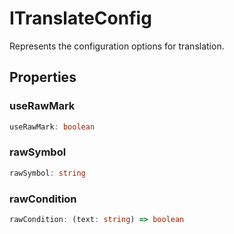 # ITranslateConfig

Represents the configuration options for translation.

## Properties

### useRawMark

```ts
useRawMark: boolean
```

### rawSymbol

```ts
rawSymbol: string
```

### rawCondition

```ts
rawCondition: (text: string) => boolean
```
